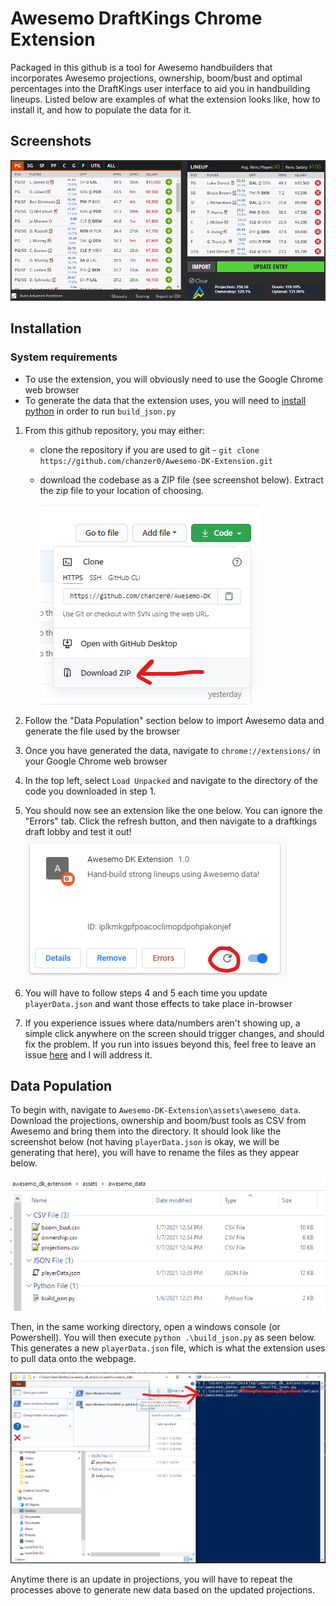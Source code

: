 # Awesemo DraftKings Chrome Extension
Packaged in this github is a tool for Awesemo handbuilders that incorporates Awesemo projections, ownership, boom/bust and optimal percentages into the DraftKings user interface to aid you in handbuilding lineups. Listed below are examples of what the extension looks like, how to install it, and how to populate the data for it.



## Screenshots
![Example screenshot](assets/readme_images/screenshot.png)


## Installation
### System requirements
- To use the extension, you will obviously need to use the Google Chrome web browser
- To generate the data that the extension uses, you will need to [install python](https://www.python.org/downloads/) in order to run `build_json.py`

1. From this github repository, you may either:
    - clone the repository if you are used to git - `git clone https://github.com/chanzer0/Awesemo-DK-Extension.git`
    - download the codebase as a ZIP file (see screenshot below). Extract the zip file to your location of choosing.
    
        ![Download screenshot](assets/readme_images/download.png)

2. Follow the "Data Population" section below to import Awesemo data and generate the file used by the browser
3. Once you have generated the data, navigate to `chrome://extensions/` in your Google Chrome web browser
4. In the top left, select `Load Unpacked` and navigate to the directory of the code you downloaded in step 1.
5. You should now see an extension like the one below. You can ignore the "Errors" tab. Click the refresh button, and then navigate to a draftkings draft lobby and test it out!
    ![Extension screenshot](assets/readme_images/extension.png)
6. You will have to follow steps 4 and 5 each time you update `playerData.json` and want those effects to take place in-browser 
7. If you experience issues where data/numbers aren't showing up, a simple click anywhere on the screen should trigger changes, and should fix the problem. If you run into issues beyond this, feel free to leave an issue [here](https://github.com/chanzer0/Awesemo-DK-Extension/issues) and I will address it.

## Data Population
To begin with, navigate to `Awesemo-DK-Extension\assets\awesemo_data`. Download the projections, ownership and boom/bust tools as CSV from Awesemo and bring them into the directory. It should look like the screenshot below (not having `playerData.json` is okay, we will be generating that here), you will have to rename the files as they appear below.

![File structure](assets/readme_images/file_structure.png)

Then, in the same working directory, open a windows console (or Powershell). You will then execute `python .\build_json.py` as seen below. This generates a new `playerData.json` file, which is what the extension uses to pull data onto the webpage.

![Python example](assets/readme_images/build_json_example.png)

Anytime there is an update in projections, you will have to repeat the processes above to generate new data based on the updated projections.

